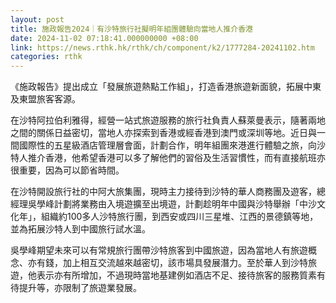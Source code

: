 ```yaml
---
layout: post
title: 施政報告2024｜有沙特旅行社擬明年組團體驗向當地人推介香港
date: 2024-11-02 07:18:41.000000000 +08:00
link: https://news.rthk.hk/rthk/ch/component/k2/1777284-20241102.htm
categories: rthk
---
```


《施政報告》提出成立「發展旅遊熱點工作組」，打造香港旅遊新面貌，拓展中東及東盟旅客客源。

在沙特阿拉伯利雅得，經營一站式旅遊服務的旅行社負責人蘇萊曼表示，隨著兩地之間的關係日益密切，當地人亦探索到香港或經香港到澳門或深圳等地。近日與一間國際性的五星級酒店管理層會面，計劃合作，明年組團來港進行體驗之旅，向沙特人推介香港，他希望香港可以多了解他們的習俗及生活習慣性，而有直接航班亦很重要，因為可以節省時間。

在沙特開設旅行社的中阿大旅集團，現時主力接待到沙特的華人商務團及遊客，總經理吳學峰計劃將業務由入境遊擴至出境遊，計劃趁明年中國與沙特舉辦「中沙文化年」，組織約100多人沙特旅行團，到西安或四川三星堆、江西的景德鎮等地，並為拓展沙特人到中國旅行試水溫。

吳學峰期望未來可以有常規旅行團帶沙特旅客到中國旅遊，因為當地人有旅遊概念、亦有錢，加上相互交流越來越密切，該市場具發展潛力。至於華人到沙特旅遊，他表示亦有所增加，不過現時當地基建例如酒店不足、接待旅客的服務質素有待提升等，亦限制了旅遊業發展。
